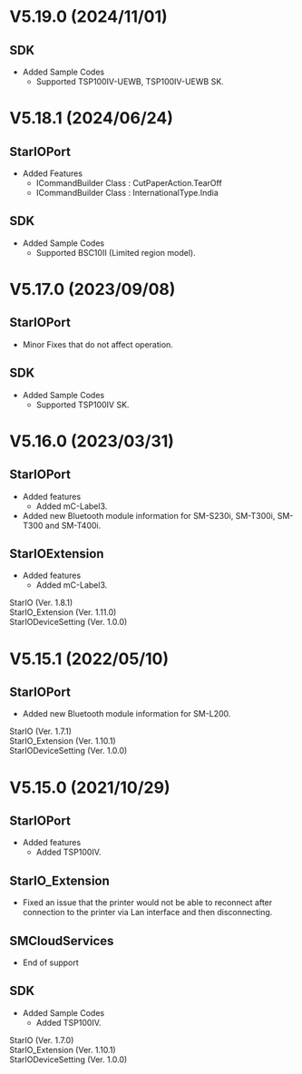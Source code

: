 # V5.19.0 (2024/11/01)

## SDK
- Added Sample Codes
  * Supported TSP100IV-UEWB, TSP100IV-UEWB SK.


# V5.18.1 (2024/06/24)

## StarIOPort
- Added Features
  * ICommandBuilder Class : CutPaperAction.TearOff
  * ICommandBuilder Class : InternationalType.India

## SDK
- Added Sample Codes
  * Supported BSC10II (Limited region model).


# V5.17.0 (2023/09/08)

## StarIOPort
- Minor Fixes that do not affect operation.

## SDK
- Added Sample Codes
    * Supported TSP100IV SK.


# V5.16.0 (2023/03/31)

## StarIOPort
- Added features
    * Added mC-Label3.
- Added new Bluetooth module information for SM-S230i, SM-T300i, SM-T300 and SM-T400i.

## StarIOExtension
- Added features
    * Added mC-Label3.

StarIO (Ver. 1.8.1)<br>
StarIO_Extension (Ver. 1.11.0)<br>
StarIODeviceSetting (Ver. 1.0.0)


# V5.15.1 (2022/05/10)

## StarIOPort
- Added new Bluetooth module information for SM-L200.

StarIO (Ver. 1.7.1)<br>
StarIO_Extension (Ver. 1.10.1)<br>
StarIODeviceSetting (Ver. 1.0.0)


# V5.15.0 (2021/10/29)

## StarIOPort
- Added features
    * Added TSP100IV.

## StarIO_Extension
- Fixed an issue that the printer would not be able to reconnect after connection to the printer via Lan interface and then disconnecting.

## SMCloudServices
- End of support

## SDK
- Added Sample Codes
    * Added TSP100IV.

StarIO (Ver. 1.7.0)<br>
StarIO_Extension (Ver. 1.10.1)<br>
StarIODeviceSetting (Ver. 1.0.0)